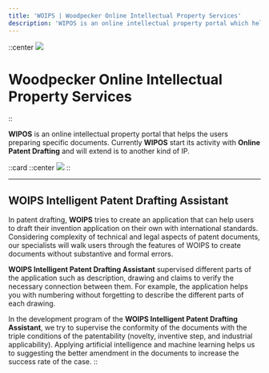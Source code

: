 ```yaml
---
title: 'WOIPS | Woodpecker Online Intellectual Property Services'
description: 'WIPOS is an online intellectual property portal which helps users to prepare the specific documents such as patent.'
---
```


::center
![](https://woips.net/image/WOIPS_LOGO_EN2.png)



# Woodpecker Online Intellectual Property Services
::


**WIPOS** is an online intellectual property portal that helps the users preparing specific documents. Currently **WIPOS** start its activity with **Online Patent Drafting** and will extend is to another kind of IP.


::card
::center
![](https://woips.net/image/WOIPS_LOGO_Patetn3.png)
::


------------


## WOIPS Intelligent Patent Drafting Assistant
In patent drafting, **WOIPS** tries to create an application that can help users to draft their invention application on their own with international standards. Considering complexity of technical and legal aspects of patent documents, our specialists will walk users through the features of WOIPS to create documents without substantive and formal errors.

**WOIPS Intelligent Patent Drafting Assistant** supervised different parts of the application such as description, drawing and claims to verify the necessary connection between them. For example, the application helps you with numbering without forgetting to describe the different parts of each drawing.

In the development program of the **WOIPS Intelligent Patent Drafting Assistant**, we try to supervise the conformity of the documents with the triple conditions of the patentability (novelty, inventive step, and industrial applicability). Applying artificial intelligence and machine learning helps us to suggesting the better amendment in the documents to increase the success rate of the case. 
::